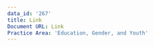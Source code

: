 ```yaml
---
data_id: '267'
title: Link
Document URL: Link
Practice Area: 'Education, Gender, and Youth'
---
```


